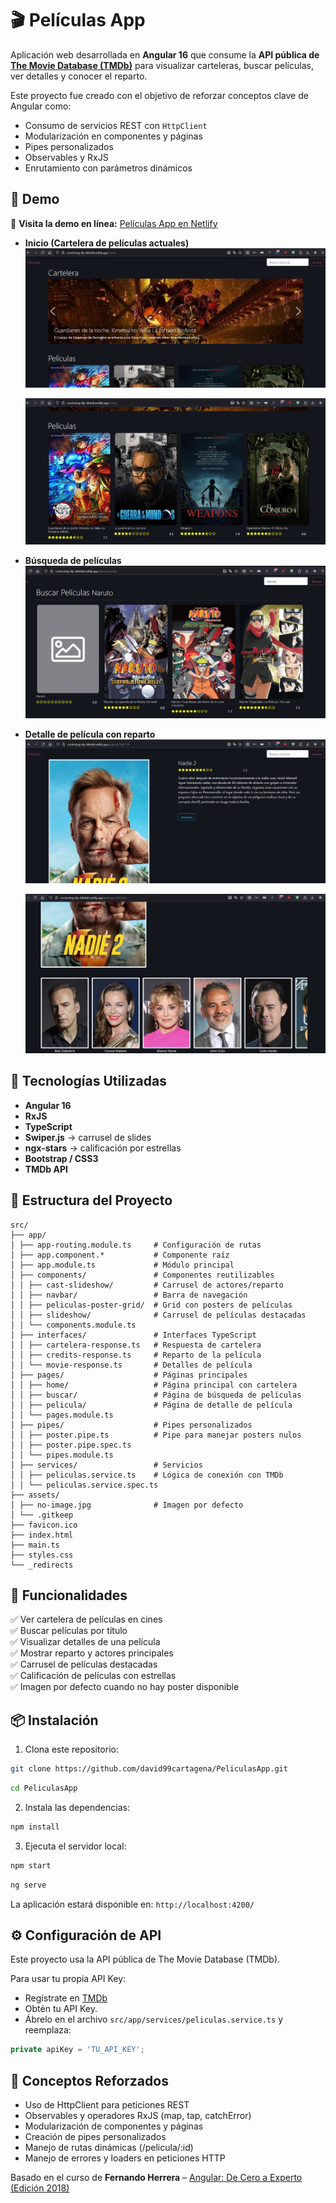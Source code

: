 # 🎬 Películas App

Aplicación web desarrollada en **Angular 16** que consume la **API pública de [The Movie Database (TMDb)](https://www.themoviedb.org/)** para visualizar carteleras, buscar películas, ver detalles y conocer el reparto.

Este proyecto fue creado con el objetivo de reforzar conceptos clave de Angular como:

- Consumo de servicios REST con `HttpClient`
- Modularización en componentes y páginas
- Pipes personalizados
- Observables y RxJS
- Enrutamiento con parámetros dinámicos

## 📸 Demo

🔗 **Visita la demo en línea:** [Películas App en Netlify](https://comforting-lily-4866d0.netlify.app/home)

- **Inicio (Cartelera de películas actuales)**  
  ![Home Screenshot](https://raw.githubusercontent.com/david99cartagena/PeliculasApp/refs/heads/main/media/Screenshot1.png)

  ![Home Screenshot](https://raw.githubusercontent.com/david99cartagena/PeliculasApp/refs/heads/main/media/Screenshot2.png)

- **Búsqueda de películas**  
  ![Search Screenshot](https://raw.githubusercontent.com/david99cartagena/PeliculasApp/refs/heads/main/media/Screenshot3.png)

- **Detalle de película con reparto**  
  ![Detalle Screenshot](https://raw.githubusercontent.com/david99cartagena/PeliculasApp/refs/heads/main/media/Screenshot4.png)

  ![Detalle Screenshot](https://raw.githubusercontent.com/david99cartagena/PeliculasApp/refs/heads/main/media/Screenshot5.png)

## 🚀 Tecnologías Utilizadas

- **Angular 16**
- **RxJS**
- **TypeScript**
- **Swiper.js** → carrusel de slides
- **ngx-stars** → calificación por estrellas
- **Bootstrap / CSS3**
- **TMDb API**

## 📁 Estructura del Proyecto

```
src/
├── app/
│ ├── app-routing.module.ts     # Configuración de rutas
│ ├── app.component.*           # Componente raíz
│ ├── app.module.ts             # Módulo principal
│ ├── components/               # Componentes reutilizables
│ │ ├── cast-slideshow/         # Carrusel de actores/reparto
│ │ ├── navbar/                 # Barra de navegación
│ │ ├── peliculas-poster-grid/  # Grid con posters de películas
│ │ ├── slideshow/              # Carrusel de películas destacadas
│ │ └── components.module.ts
│ ├── interfaces/               # Interfaces TypeScript
│ │ ├── cartelera-response.ts   # Respuesta de cartelera
│ │ ├── credits-response.ts     # Reparto de la película
│ │ └── movie-response.ts       # Detalles de película
│ ├── pages/                    # Páginas principales
│ │ ├── home/                   # Página principal con cartelera
│ │ ├── buscar/                 # Página de búsqueda de películas
│ │ ├── pelicula/               # Página de detalle de película
│ │ └── pages.module.ts
│ ├── pipes/                    # Pipes personalizados
│ │ ├── poster.pipe.ts          # Pipe para manejar posters nulos
│ │ ├── poster.pipe.spec.ts
│ │ └── pipes.module.ts
│ ├── services/                 # Servicios
│ │ ├── peliculas.service.ts    # Lógica de conexión con TMDb
│ │ └── peliculas.service.spec.ts
├── assets/
│ ├── no-image.jpg              # Imagen por defecto
│ └── .gitkeep
├── favicon.ico
├── index.html
├── main.ts
├── styles.css
└── _redirects
```

## 🔑 Funcionalidades

✅ Ver cartelera de películas en cines  
✅ Buscar películas por título  
✅ Visualizar detalles de una película  
✅ Mostrar reparto y actores principales  
✅ Carrusel de películas destacadas  
✅ Calificación de películas con estrellas  
✅ Imagen por defecto cuando no hay poster disponible

## 📦 Instalación

1. Clona este repositorio:

```bash
git clone https://github.com/david99cartagena/PeliculasApp.git
```

```bash
cd PeliculasApp
```

2. Instala las dependencias:

```bash
npm install
```

3. Ejecuta el servidor local:

```bash
npm start
```

```bash
ng serve
```

La aplicación estará disponible en: `http://localhost:4200/`

## ⚙️ Configuración de API

Este proyecto usa la API pública de The Movie Database (TMDb).

Para usar tu propia API Key:

- Regístrate en [TMDb](https://www.themoviedb.org/documentation/api)
- Obtén tu API Key.
- Ábrelo en el archivo `src/app/services/peliculas.service.ts` y reemplaza:

```ts
private apiKey = 'TU_API_KEY';
```

## 🧠 Conceptos Reforzados

- Uso de HttpClient para peticiones REST
- Observables y operadores RxJS (map, tap, catchError)
- Modularización de componentes y páginas
- Creación de pipes personalizados
- Manejo de rutas dinámicas (/pelicula/:id)
- Manejo de errores y loaders en peticiones HTTP

Basado en el curso de **Fernando Herrera** – [Angular: De Cero a Experto (Edición 2018)](https://www.udemy.com/course/angular-2-fernando-herrera/)
